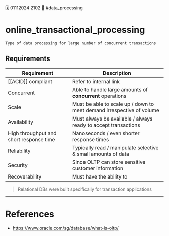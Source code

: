 🗓️ 01112024 2102
📎 #data_processing

# online_transactional_processing

```ad-tldr
Type of data processing for large number of concurrent transactions
```

## Requirements
| Requirement                             | Description                                                           |
| --------------------------------------- | --------------------------------------------------------------------- |
| [[ACID]] compliant                      | Refer to internal link                                                |
| Concurrent                              | Able to handle large amounts of **concurrent** operations             |
| Scale                                   | Must be able to scale up / down to meet demand irrespective of volume |
| Availability                            | Must always be available / always ready to accept transactions        |
| High throughput and short response time | Nanoseconds / even shorter response times                             |
| Reliability                             | Typically read / manipulate selective & small amounts of data         |
| Security                                | Since OLTP can store sensitive customer information                   |
| Recoverability                          | Must have the ability to                                              |

> Relational DBs were built specifically for transaction applications

---

# References
- https://www.oracle.com/sg/database/what-is-oltp/